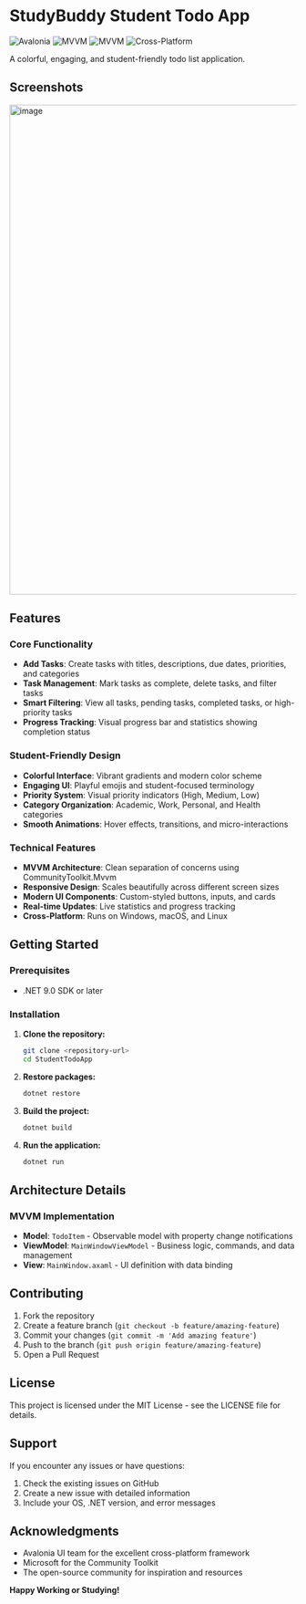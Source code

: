 # StudyBuddy Student Todo App

![Avalonia](https://img.shields.io/badge/Avalonia-UI-blue)  ![MVVM](https://img.shields.io/badge/MVVM-Community_Toolkit-green)  ![MVVM](https://img.shields.io/badge/MVVM-Community_Toolkit-green)  ![Cross-Platform](https://img.shields.io/badge/Cross--Platform-orange)


A colorful, engaging, and student-friendly todo list application.

## Screenshots

<img width="1032" height="859" alt="image" src="https://github.com/user-attachments/assets/f7b4ef0a-b9a2-4858-95e8-a0d31449d3db" />


## Features

### Core Functionality
- **Add Tasks**: Create tasks with titles, descriptions, due dates, priorities, and categories
- **Task Management**: Mark tasks as complete, delete tasks, and filter tasks
- **Smart Filtering**: View all tasks, pending tasks, completed tasks, or high-priority tasks
- **Progress Tracking**: Visual progress bar and statistics showing completion status

### Student-Friendly Design
- **Colorful Interface**: Vibrant gradients and modern color scheme
- **Engaging UI**: Playful emojis and student-focused terminology
- **Priority System**: Visual priority indicators (High, Medium, Low)
- **Category Organization**: Academic, Work, Personal, and Health categories
- **Smooth Animations**: Hover effects, transitions, and micro-interactions

### Technical Features
- **MVVM Architecture**: Clean separation of concerns using CommunityToolkit.Mvvm
- **Responsive Design**: Scales beautifully across different screen sizes
- **Modern UI Components**: Custom-styled buttons, inputs, and cards
- **Real-time Updates**: Live statistics and progress tracking
- **Cross-Platform**: Runs on Windows, macOS, and Linux

## Getting Started

### Prerequisites
- .NET 9.0 SDK or later

### Installation

1. **Clone the repository:**
   ```bash
   git clone <repository-url>
   cd StudentTodoApp
   ```

2. **Restore packages:**
   ```bash
   dotnet restore
   ```

3. **Build the project:**
   ```bash
   dotnet build
   ```

4. **Run the application:**
   ```bash
   dotnet run
   ```

## Architecture Details

### MVVM Implementation
- **Model**: `TodoItem` - Observable model with property change notifications
- **ViewModel**: `MainWindowViewModel` - Business logic, commands, and data management
- **View**: `MainWindow.axaml` - UI definition with data binding


## Contributing 

1. Fork the repository
2. Create a feature branch (`git checkout -b feature/amazing-feature`)
3. Commit your changes (`git commit -m 'Add amazing feature'`)
4. Push to the branch (`git push origin feature/amazing-feature`)
5. Open a Pull Request

## License

This project is licensed under the MIT License - see the LICENSE file for details.

## Support

If you encounter any issues or have questions:
1. Check the existing issues on GitHub
2. Create a new issue with detailed information
3. Include your OS, .NET version, and error messages

## Acknowledgments

- Avalonia UI team for the excellent cross-platform framework
- Microsoft for the Community Toolkit
- The open-source community for inspiration and resources


**Happy Working or Studying!**
